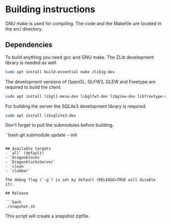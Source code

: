 # Building instructions

GNU make is used for compiling. The code and the Makefile are located in the src/ directory.

## Dependencies
To build anything you need gcc and GNU make. The ZLib development library is needed as well.

```bash
sudo apt install build-essential make zlib1g-dev
```

The development versions of OpenGL, GLFW3, GLEW and Freetype are required to build the client.

```bash
sudo apt install libgl1-mesa-dev libglfw3-dev libglew-dev libfreetype-dev
```

For building the server the SQLite3 development library is required.

```bash
sudo apt install libsqlite3-dev
```

Don't forget to pull the submodules before building.

``bash
git submodule update --init
```

## Available targets
- `all` (default)
- `Dragonblocks`
- `DragonblocksServer`
- `clean`
- `clobber`

The debug flag (`-g`) is set by default (RELEASE=TRUE will disable it).

## Release

```bash
./snapshot.sh
```
This script will create a snapshot zipfile.
